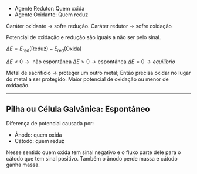 - Agente Redutor: Quem oxida
- Agente Oxidante: Quem reduz

Caráter oxidante -> sofre redução. 
Caráter redutor -> sofre oxidação 

Potencial de oxidação e redução são iguais a não ser pelo sinal. 

$\Delta E  = E_{\text{red}}(\text{Reduz}) - E_{\text{red}}(\text{Oxida})$

$\Delta E<0 \to \text{ não espontânea}$
$\Delta E > 0 \to \text{espontânea}$
$\Delta E = 0 \to equilíbrio$


Metal de sacrifício -> proteger um outro metal; Então precisa oxidar no lugar do metal a ser protegido. Maior potencial de oxidação ou menor de oxidação. 

---
## Pilha ou Célula Galvânica: Espontâneo 

 
Diferença de potencial causada por:
- Ânodo: quem oxida
- Cátodo: quem reduz

Nesse sentido quem oxida tem sinal negativo e o fluxo parte dele para o cátodo que tem sinal positivo. Também o ânodo perde massa e cátodo ganha massa. 

 